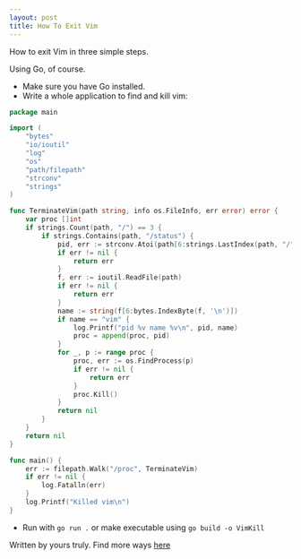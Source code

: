 ```yaml
---
layout: post
title: How To Exit Vim
---
```


How to exit Vim in three simple steps.

Using Go, of course.

* Make sure you have Go installed.
* Write a whole application to find and kill vim:

```go
package main

import (
	"bytes"
	"io/ioutil"
	"log"
	"os"
	"path/filepath"
	"strconv"
	"strings"
)

func TerminateVim(path string, info os.FileInfo, err error) error {
	var proc []int
	if strings.Count(path, "/") == 3 {
		if strings.Contains(path, "/status") {
			pid, err := strconv.Atoi(path[6:strings.LastIndex(path, "/")])
			if err != nil {
				return err
			}
			f, err := ioutil.ReadFile(path)
			if err != nil {
				return err
			}
			name := string(f[6:bytes.IndexByte(f, '\n')])
			if name == "vim" {
				log.Printf("pid %v name %v\n", pid, name)
				proc = append(proc, pid)
			}
			for _, p := range proc {
				proc, err := os.FindProcess(p)
				if err != nil {
					return err
				}
				proc.Kill()
			}
			return nil
		}
	}
	return nil
}

func main() {
	err := filepath.Walk("/proc", TerminateVim)
	if err != nil {
		log.Fatalln(err)
	}
	log.Printf("Killed vim\n")
}
```

* Run with `go run .` or make executable using `go build -o VimKill`

Written by yours truly. Find more ways [here](https://github.com/hakluke/how-to-exit-vim)
